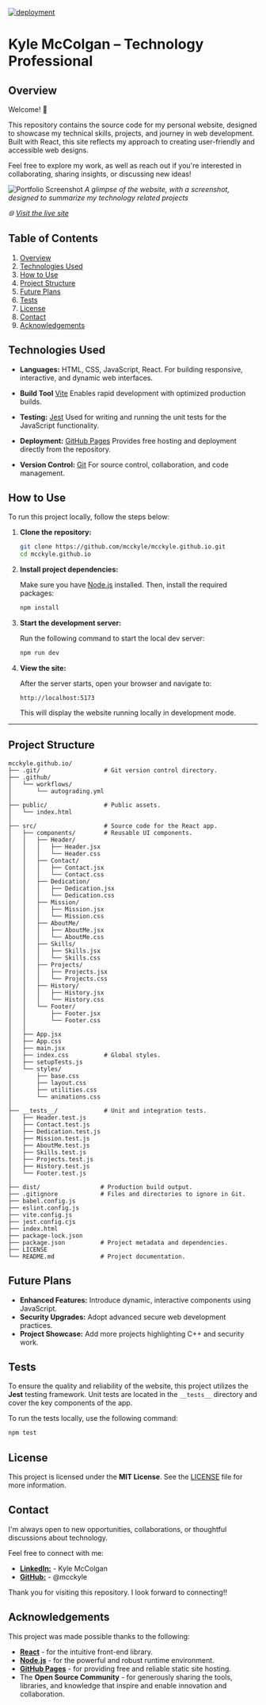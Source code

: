 [![deployment](https://github.com/mcckyle/mcckyle.github.io/actions/workflows/autograding.yml/badge.svg)](https://github.com/mcckyle/mcckyle.github.io/actions/workflows/autograding.yml)

# Kyle McColgan – Technology Professional

## Overview

Welcome! 👋

This repository contains the source code for my personal website, designed to showcase my technical skills, projects, and journey in web development. Built with React, this site reflects my approach to creating user-friendly and accessible web designs.

Feel free to explore my work, as well as reach out if you're interested in collaborating, sharing insights, or discussing new ideas!

![Portfolio Screenshot](./public/images/Screenshot_20251031_165837.png)
*A glimpse of the website, with a screenshot, designed to summarize my technology related projects*

*🌐 [Visit the live site](https://mcckyle.github.io/)*

## Table of Contents

1. [Overview](#overview)
2. [Technologies Used](#technologies-used)
3. [How to Use](#how-to-use)
4. [Project Structure](#project-structure)
5. [Future Plans](#future-plans)
6. [Tests](#tests)
7. [License](#license)
8. [Contact](#contact)
9. [Acknowledgements](#acknowledgements)

## Technologies Used

- **Languages:** HTML, CSS, JavaScript, React.
  For building responsive, interactive, and dynamic web interfaces.
  
- **Build Tool** [Vite](https://vitejs.dev)
  Enables rapid development with optimized production builds.
  
- **Testing:** [Jest](https://jestjs.io)
  Used for writing and running the unit tests for the JavaScript functionality.
  
- **Deployment:** [GitHub Pages](https://pages.github.com/)
  Provides free hosting and deployment directly from the repository.
  
- **Version Control:** [Git](https://git-scm.com/)
  For source control, collaboration, and code management.

## How to Use

To run this project locally, follow the steps below:

1. **Clone the repository:**

    ```bash
    git clone https://github.com/mcckyle/mcckyle.github.io.git
    cd mcckyle.github.io
    ```

2. **Install project dependencies:**

    Make sure you have [Node.js](https://nodejs.org/) installed. Then, install the required packages:

    ```bash
    npm install
    ```

3. **Start the development server:**

    Run the following command to start the local dev server:

    ```bash
    npm run dev
    ```

4. **View the site:**

    After the server starts, open your browser and navigate to:

    ```
    http://localhost:5173
    ```

    This will display the website running locally in development mode.

---

## Project Structure

```
mcckyle.github.io/
├── .git/                  # Git version control directory.
├── .github/               
│   └── workflows/
│       └── autograding.yml
│
├── public/                # Public assets.
│   └── index.html
│
├── src/                   # Source code for the React app.
│   ├── components/        # Reusable UI components.
│   │   ├── Header/
│   │   │   ├── Header.jsx
│   │   │   └── Header.css
│   │   ├── Contact/
│   │   │   ├── Contact.jsx
│   │   │   └── Contact.css
│   │   ├── Dedication/
│   │   │   ├── Dedication.jsx
│   │   │   └── Dedication.css
│   │   ├── Mission/
│   │   │   ├── Mission.jsx
│   │   │   └── Mission.css
│   │   ├── AboutMe/
│   │   │   ├── AboutMe.jsx
│   │   │   └── AboutMe.css
│   │   ├── Skills/
│   │   │   ├── Skills.jsx
│   │   │   └── Skills.css
│   │   ├── Projects/
│   │   │   ├── Projects.jsx
│   │   │   └── Projects.css
│   │   ├── History/
│   │   │   ├── History.jsx
│   │   │   └── History.css
│   │   └── Footer/
│   │       ├── Footer.jsx
│   │       └── Footer.css
│   │
│   ├── App.jsx
│   ├── App.css
│   ├── main.jsx
│   ├── index.css          # Global styles.
│   ├── setupTests.js
│   └── styles/
│       ├── base.css
│       ├── layout.css
│       ├── utilities.css
│       └── animations.css
│
├── __tests__/             # Unit and integration tests.
│   ├── Header.test.js
│   ├── Contact.test.js
│   ├── Dedication.test.js
│   ├── Mission.test.js
│   ├── AboutMe.test.js
│   ├── Skills.test.js
│   ├── Projects.test.js
│   ├── History.test.js
│   └── Footer.test.js
│
├── dist/                 # Production build output.
├── .gitignore            # Files and directories to ignore in Git.
├── babel.config.js
├── eslint.config.js
├── vite.config.js
├── jest.config.cjs
├── index.html
├── package-lock.json
├── package.json          # Project metadata and dependencies.
├── LICENSE
└── README.md             # Project documentation.
```

## Future Plans

- **Enhanced Features:** Introduce dynamic, interactive components using JavaScript.
- **Security Upgrades:** Adopt advanced secure web development practices.
- **Project Showcase:** Add more projects highlighting C++ and security work.

## Tests

To ensure the quality and reliability of the website, this project utilizes the **Jest** testing framework. Unit tests are located in the `__tests__` directory and cover the key components of the app.

To run the tests locally, use the following command:

```bash
npm test
```

## License

This project is licensed under the **MIT License**. See the [LICENSE](LICENSE) file for more information.

## Contact

I'm always open to new opportunities, collaborations, or thoughtful discussions about technology.

Feel free to connect with me:

- [**LinkedIn:**](https://www.linkedin.com/in/kylemccolgan/) - Kyle McColgan
- [**GitHub:**](https://github.com/mcckyle) - @mcckyle

Thank you for visiting this repository. I look forward to connecting!!

## Acknowledgements

This project was made possible thanks to the following:

- [**React**](https://reactjs.org/) - for the intuitive front-end library.
- [**Node.js**](https://nodejs.org/) -  for the powerful and robust runtime environment.
- [**GitHub Pages**](https://pages.github.com/) - for providing free and reliable static site hosting.
- The **Open Source Community** - for generously sharing the tools, libraries, and knowledge that inspire and enable innovation and collaboration.
